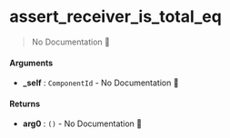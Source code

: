 # assert\_receiver\_is\_total\_eq

> No Documentation 🚧

#### Arguments

- **\_self** : `ComponentId` \- No Documentation 🚧

#### Returns

- **arg0** : `()` \- No Documentation 🚧